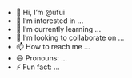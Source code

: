 - 👋 Hi, I’m @ufui
- 👀 I’m interested in ...
- 🌱 I’m currently learning ...
- 💞️ I’m looking to collaborate on ...
- 📫 How to reach me ...
- 😄 Pronouns: ...
- ⚡ Fun fact: ...

<!---
ufui/ufui is a ✨ special ✨ repository because its `README.md` (this file) appears on your GitHub profile.
You can click the Preview link to take a look at your changes.
--->
